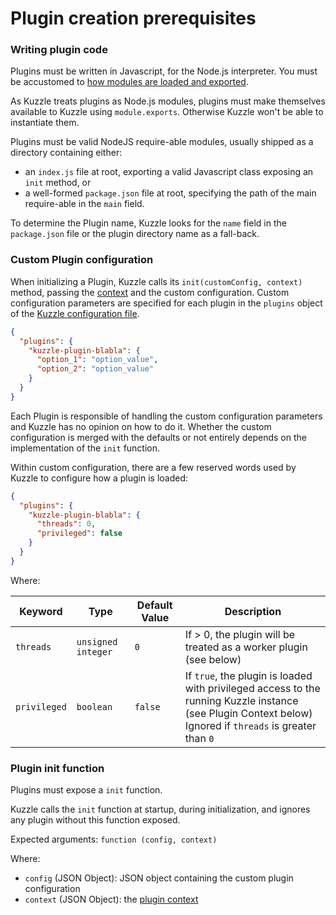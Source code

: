 # Plugin creation prerequisites

### Writing plugin code

Plugins must be written in Javascript, for the Node.js interpreter. You must be accustomed to [how modules are loaded and exported](https://nodejs.org/docs/v4.6.2/doc/api/modules.html).

As Kuzzle treats plugins as Node.js modules, plugins must make themselves available to Kuzzle using `module.exports`. Otherwise Kuzzle won't be able to instantiate them.

Plugins must be valid NodeJS require-able modules, usually shipped as a directory containing either:

* an `index.js` file at root, exporting a valid Javascript class exposing an `init` method, or
* a well-formed `package.json` file at root, specifying the path of the main require-able in the `main` field.

To determine the Plugin name, Kuzzle looks for the `name` field in the `package.json` file or the plugin directory name as a fall-back.

### Custom Plugin configuration

When initializing a Plugin, Kuzzle calls its `init(customConfig, context)` method, passing the [context](/plugin-reference/#the-plugin-context) and the custom configuration. Custom configuration parameters are specified for each plugin in the `plugins` object of the [Kuzzle configuration file](#configuring-kuzzle).

```json
{
  "plugins": {
    "kuzzle-plugin-blabla": {
      "option_1": "option_value",
      "option_2": "option_value"
    }
  }
}
```

Each Plugin is responsible of handling the custom configuration parameters and Kuzzle has no opinion on how to do it. Whether the custom configuration is merged with the defaults or not entirely depends on the implementation of the `init` function.

Within custom configuration, there are a few reserved words used by Kuzzle to configure how a plugin is loaded:

```json
{
  "plugins": {
    "kuzzle-plugin-blabla": {
      "threads": 0,
      "privileged": false
    }
  }
}
```

Where:

| Keyword | Type | Default Value |Description                  |
|---------|------|---------------|-----------------------------|
|`threads`|`unsigned integer`|`0`| If > 0, the plugin will be treated as a worker plugin (see below) |
|`privileged`|`boolean`|`false`| If `true`, the plugin is loaded with privileged access to the running Kuzzle instance (see Plugin Context below)<br/>Ignored if `threads` is greater than `0` |

### Plugin init function

Plugins must expose a `init` function.

Kuzzle calls the `init` function at startup, during initialization, and ignores any plugin without this function exposed.

Expected arguments:
`function (config, context)`

Where:

* ``config`` (JSON Object): JSON object containing the custom plugin configuration
* ``context`` (JSON Object): the [plugin context](#the-plugin-context)
